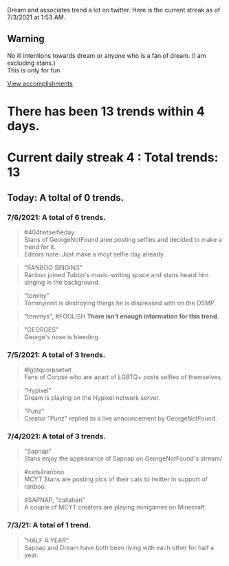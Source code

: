 Dream and associates trend a lot on twitter. Here is the current streak as of 7/3/2021 at 1:53 AM.  
  
## Warning
No ill intentions towards dream or anyone who is a fan of dream. (I am excluding stans.)  
This is only for fun

[View accomplishments](https://dream.justodaya.ga/history)

# There has been 13 trends within 4 days. 
# Current daily streak **4** : Total trends: **13**  

## Today: A toltal of **0** trends.

### 7/6/2021: A total of **6** trends.  
> #404twtselfieday  
> Stans of GeorgeNotFound aree posting selfies and decided to make a trend for it.  
> Editors note: Just make a mcyt selfie day already.  

> "RANBOO SINGING"  
> Ranboo joined Tubbo's music-writing space and stans heard him singing in the background.

> "tommy"  
> Tommyinnit is destroying things he is displeased with on the DSMP.

> "tommys", #FOOLISH
> **There isn't enough information for this trend.**

> "GEORGES"  
> George's nose is bleeding. 

### 7/5/2021: A total of **3** trends.
> #lgbtqcorpsetwt  
> Fans of Corpse who are apart of LGBTQ+ posts selfies of themselves.

> "Hypixel"  
> Dream is playing on the Hypixel network server.

> "Punz"  
> Creator "Punz" replied to a live announcement by GeorgeNotFound.

### 7/4/2021: A total of **3** trends.  
> "Sapnap"  
> Stans enjoy the appearance of Sapnap on GeorgeNotFound's stream/

> #cats4ranboo  
> MCYT Stans are posting pics of their cats to twitter in support of ranboo.

> #SAPNAP, "callahan"  
> A couple of MCYT creators are playing minigames on Minecraft.

### 7/3/21: A total of **1** trend.
> "HALF A YEAR"  
> Sapnap and Dream have both been living with each other for half a year.


